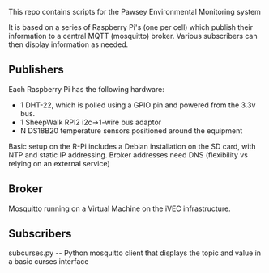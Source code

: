 This repo contains scripts for the Pawsey Environmental Monitoring system

It is based on a series of Raspberry Pi's (one per cell) which publish their information to a
central MQTT (mosquitto) broker. Various subscribers can then display information as needed.

Publishers
----------
Each Raspberry Pi has the following hardware:
* 1 DHT-22, which is polled using a GPIO pin and powered from the 3.3v bus.
* 1 SheepWalk RPI2 i2c->1-wire bus adaptor
* N DS18B20 temperature sensors positioned around the equipment

Basic setup on the R-Pi includes a Debian installation on the SD card,
with NTP and static IP addressing. Broker addresses need DNS (flexibility vs relying on an external service)


Broker
------
Mosquitto running on a Virtual Machine on the iVEC infrastructure.

Subscribers
-----------
subcurses.py -- Python mosquitto client that displays the topic and value in a basic curses interface
